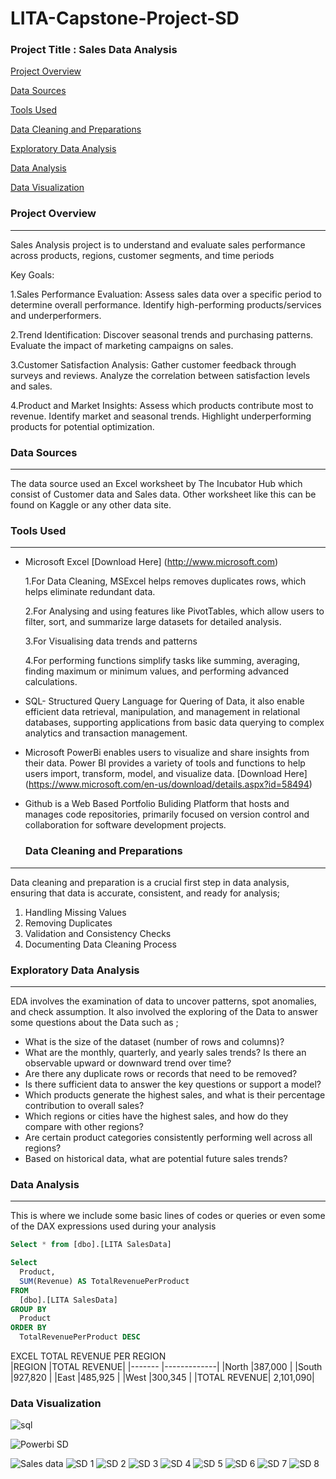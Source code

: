 # LITA-Capstone-Project-SD

### Project Title : Sales Data Analysis
 [Project Overview](#project-overview)
 
 [Data Sources](#data-sources)
 
 [Tools Used](#tools-used)
  
 [Data Cleaning and Preparations](#data-cleaning-and-preparations)
   
 [Exploratory Data Analysis](#exploratory-data-analysis)
  
 [Data Analysis](#data-analysis)
   
 [Data Visualization](#data-visualization)

 ### Project Overview
---
Sales Analysis project is to understand and evaluate sales performance across products, regions, customer segments, and time periods

Key Goals:

1.Sales Performance Evaluation:
Assess sales data over a specific period to determine overall performance.
Identify high-performing products/services and underperformers.

2.Trend Identification:
Discover seasonal trends and purchasing patterns.
Evaluate the impact of marketing campaigns on sales.

3.Customer Satisfaction Analysis:
Gather customer feedback through surveys and reviews.
Analyze the correlation between satisfaction levels and sales.

4.Product and Market Insights:
Assess which products contribute most to revenue.
Identify market and seasonal trends.
Highlight underperforming products for potential optimization.

### Data Sources
---
The data source used an Excel worksheet by The Incubator Hub which consist of Customer data and Sales data. Other worksheet like this can be found on Kaggle or any other data site.

### Tools Used
---
- Microsoft Excel [Download Here] (http://www.microsoft.com)
  
     1.For Data Cleaning, MSExcel helps removes duplicates rows, which helps eliminate redundant data.
 
     2.For Analysing and using features like PivotTables, which allow users to filter, sort, and summarize large datasets for detailed analysis.
 
     3.For Visualising data trends and patterns

     4.For performing functions simplify tasks like summing, averaging, finding maximum or minimum values, and performing advanced calculations.
 
- SQL- Structured Query Language for Quering of Data, it also enable efficient data retrieval, manipulation, and management in relational databases, supporting applications from basic 
  data querying to complex analytics and transaction management.
  
- Microsoft PowerBi enables users to visualize and share insights from their data. Power BI provides a variety of tools and functions to help users import, transform, model, and 
  visualize data. [Download Here] (https://www.microsoft.com/en-us/download/details.aspx?id=58494)
  
- Github is a Web Based Portfolio Buliding Platform that hosts and manages code repositories, primarily focused on version control and collaboration for software development projects.

  ### Data Cleaning and Preparations
---
Data cleaning and preparation is a crucial first step in data analysis, ensuring that data is accurate, consistent, and ready for analysis;
1. Handling Missing Values
2. Removing Duplicates
3. Validation and Consistency Checks
4. Documenting Data Cleaning Process

### Exploratory Data Analysis
---
EDA involves the examination of data to uncover patterns, spot anomalies, and check assumption. It also involved the exploring of the Data to answer some questions 
  about the Data such as ;
- What is the size of the dataset (number of rows and columns)?
- What are the monthly, quarterly, and yearly sales trends? Is there an observable upward or downward trend over time?
- Are there any duplicate rows or records that need to be removed?
- Is there sufficient data to answer the key questions or support a model?
- Which products generate the highest sales, and what is their percentage contribution to overall sales?
- Which regions or cities have the highest sales, and how do they compare with other regions?
- Are certain product categories consistently performing well across all regions?
- Based on historical data, what are potential future sales trends?
  
### Data Analysis
  ---
  This is where we include some basic lines of codes or queries or even some of the DAX expressions used during your analysis

  ```SQL
  Select * from [dbo].[LITA SalesData]

 Select 
	Product, 
	SUM(Revenue) AS TotalRevenuePerProduct
FROM 
	[dbo].[LITA SalesData]
GROUP BY 
	Product
ORDER BY 
	TotalRevenuePerProduct DESC
  ```

EXCEL
TOTAL REVENUE PER REGION	
|REGION  |TOTAL REVENUE|
|------- |-------------|
|North 	 |387,000      |
|South	 |927,820      |
|East	 |485,925      |
|West	 |300,345      |
|TOTAL REVENUE| 2,101,090|

### Data Visualization

![sql](https://github.com/user-attachments/assets/e8d30078-435b-472a-b1b1-d8e443994557)


![Powerbi SD](https://github.com/user-attachments/assets/4c19cd06-e7ab-4c76-b1c6-a542b2f29fa7)


 ![Sales data](https://github.com/user-attachments/assets/b8c0aed6-84ef-4d05-b878-00feb563cf1d)
![SD 1](https://github.com/user-attachments/assets/d5320772-2f7a-475a-9dc2-05d759d7981e)
![SD 2](https://github.com/user-attachments/assets/b226df2f-ad23-494e-878d-2630fc92076b)
![SD 3](https://github.com/user-attachments/assets/ea434ea1-bc88-4e4a-be27-31c4cbcb2be2)
![SD 4](https://github.com/user-attachments/assets/53d1d708-7bee-40d9-a990-5c9852c552a0)
![SD 5](https://github.com/user-attachments/assets/d17fbe74-a8f4-44e9-a77e-6e14592a47ff)
![SD 6](https://github.com/user-attachments/assets/3c8118e6-f017-426a-87a7-fd8fadb99a00)
![SD 7](https://github.com/user-attachments/assets/a37d1ffa-dccf-45fa-b687-468051f26f7a)
![SD 8](https://github.com/user-attachments/assets/1577b438-c66c-44fc-8d9c-f718501c4e6b)



